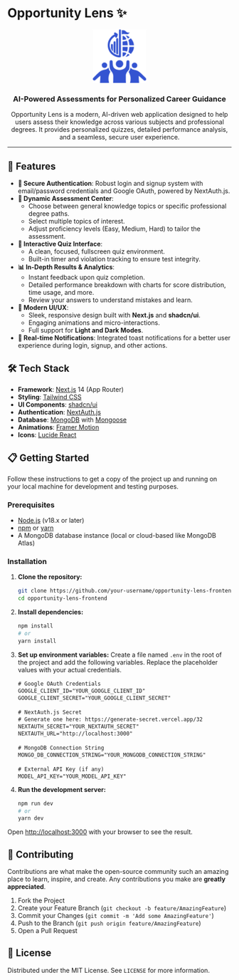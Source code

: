 # Opportunity Lens ✨

<p align="center">
  <img src="./public/logo.svg" alt="Opportunity Lens Logo" width="120">
</p>

<h3 align="center">AI-Powered Assessments for Personalized Career Guidance</h3>

<p align="center">
  Opportunity Lens is a modern, AI-driven web application designed to help users assess their knowledge across various subjects and professional degrees. It provides personalized quizzes, detailed performance analysis, and a seamless, secure user experience.
</p>

---

## 🚀 Features

-   **🔐 Secure Authentication**: Robust login and signup system with email/password credentials and Google OAuth, powered by NextAuth.js.
-   **🧠 Dynamic Assessment Center**:
    -   Choose between general knowledge topics or specific professional degree paths.
    -   Select multiple topics of interest.
    -   Adjust proficiency levels (Easy, Medium, Hard) to tailor the assessment.
-   **📝 Interactive Quiz Interface**:
    -   A clean, focused, fullscreen quiz environment.
    -   Built-in timer and violation tracking to ensure test integrity.
-   **📊 In-Depth Results & Analytics**:
    -   Instant feedback upon quiz completion.
    -   Detailed performance breakdown with charts for score distribution, time usage, and more.
    -   Review your answers to understand mistakes and learn.
-   **🎨 Modern UI/UX**:
    -   Sleek, responsive design built with **Next.js** and **shadcn/ui**.
    -   Engaging animations and micro-interactions.
    -   Full support for **Light and Dark Modes**.
-   **🔔 Real-time Notifications**: Integrated toast notifications for a better user experience during login, signup, and other actions.

## 🛠️ Tech Stack

-   **Framework**: [Next.js](https://nextjs.org/) 14 (App Router)
-   **Styling**: [Tailwind CSS](https://tailwindcss.com/)
-   **UI Components**: [shadcn/ui](https://ui.shadcn.com/)
-   **Authentication**: [NextAuth.js](https://next-auth.js.org/)
-   **Database**: [MongoDB](https://www.mongodb.com/) with [Mongoose](https://mongoosejs.com/)
-   **Animations**: [Framer Motion](https://www.framer.com/motion/)
-   **Icons**: [Lucide React](https://lucide.dev/)

## 📋 Getting Started

Follow these instructions to get a copy of the project up and running on your local machine for development and testing purposes.

### Prerequisites

-   [Node.js](https://nodejs.org/en/) (v18.x or later)
-   [npm](https://www.npmjs.com/) or [yarn](https://yarnpkg.com/)
-   A MongoDB database instance (local or cloud-based like MongoDB Atlas)

### Installation

1.  **Clone the repository:**
    ```bash
    git clone https://github.com/your-username/opportunity-lens-frontend.git
    cd opportunity-lens-frontend
    ```

2.  **Install dependencies:**
    ```bash
    npm install
    # or
    yarn install
    ```

3.  **Set up environment variables:**
    Create a file named `.env` in the root of the project and add the following variables. Replace the placeholder values with your actual credentials.

    ```env
    # Google OAuth Credentials
    GOOGLE_CLIENT_ID="YOUR_GOOGLE_CLIENT_ID"
    GOOGLE_CLIENT_SECRET="YOUR_GOOGLE_CLIENT_SECRET"

    # NextAuth.js Secret
    # Generate one here: https://generate-secret.vercel.app/32
    NEXTAUTH_SECRET="YOUR_NEXTAUTH_SECRET"
    NEXTAUTH_URL="http://localhost:3000"

    # MongoDB Connection String
    MONGO_DB_CONNECTION_STRING="YOUR_MONGODB_CONNECTION_STRING"

    # External API Key (if any)
    MODEL_API_KEY="YOUR_MODEL_API_KEY"
    ```

4.  **Run the development server:**
    ```bash
    npm run dev
    # or
    yarn dev
    ```

Open [http://localhost:3000](http://localhost:3000) with your browser to see the result.

## 🤝 Contributing

Contributions are what make the open-source community such an amazing place to learn, inspire, and create. Any contributions you make are **greatly appreciated**.

1.  Fork the Project
2.  Create your Feature Branch (`git checkout -b feature/AmazingFeature`)
3.  Commit your Changes (`git commit -m 'Add some AmazingFeature'`)
4.  Push to the Branch (`git push origin feature/AmazingFeature`)
5.  Open a Pull Request

## 📄 License

Distributed under the MIT License. See `LICENSE` for more information.

